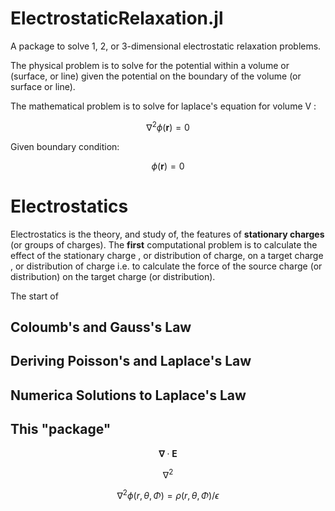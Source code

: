 # ElectrostaticRelaxation.jl
A package to solve 1, 2, or 3-dimensional electrostatic relaxation problems. 

The physical problem is to solve for the potential within a volume or (surface, or line) given the potential on the boundary of the volume (or surface or line).

The mathematical problem is to solve for laplace's equation for volume V : 

$$ \nabla^{2}\phi(\textbf{r})=0 $$

Given boundary condition: 

$$ \phi(\textbf{r})=0 $$

# Electrostatics 

Electrostatics is the theory, and study of, the features of **stationary charges** (or groups of charges). The **first** computational problem is to calculate the effect of the stationary charge , or distribution of charge, on a target charge , or distribution of charge i.e. to calculate the force of the source charge (or distribution) on the target charge (or distribution). 

The start of  

## Coloumb's and Gauss's Law

## Deriving Poisson's and Laplace's Law 

## Numerica Solutions to Laplace's Law 

## This "package" 

$$ \mathbf{\nabla} \cdot \mathbf{E} $$

 $$\nabla^{2}$$

  $$ \nabla^{2}\phi(r,\theta,\Phi)=\rho(r,\theta,\Phi)/\epsilon $$
